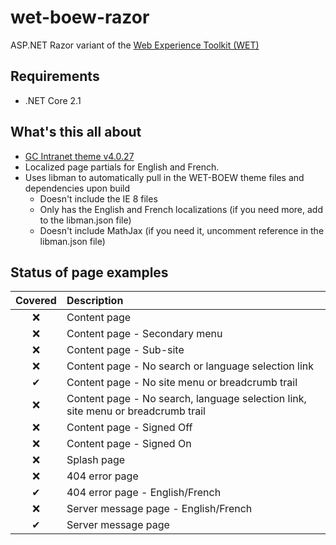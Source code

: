 # wet-boew-razor
ASP.NET Razor variant of the [Web Experience Toolkit (WET) ](https://github.com/wet-boew/)

## Requirements
* .NET Core 2.1

## What's this all about
* [GC Intranet theme v4.0.27](https://wet-boew.github.io/themes-dist/theme-gc-intranet/index-en.html#en)
* Localized page partials for English and French.
* Uses libman to automatically pull in the WET-BOEW theme files and dependencies upon build
  * Doesn't include the IE 8 files
  * Only has the English and French localizations (if you need more, add to the libman.json file)
  * Doesn't include MathJax (if you need it, uncomment reference in the libman.json file)
  
 ## Status of page examples
 |    Covered     |  Description
 |:--------------:|:--------------
  ❌              | Content page
  ❌              | Content page - Secondary menu
  ❌              | Content page - Sub-site
  ❌              | Content page - No search or language selection link
  ✔              | Content page - No site menu or breadcrumb trail
  ❌               | Content page - No search, language selection link, site menu or breadcrumb trail
  ❌              | Content page - Signed Off
  ❌              | Content page - Signed On
  ❌              | Splash page
  ❌              | 404 error page
  ✔               | 404 error page - English/French
  ❌              | Server message page - English/French
  ✔               | Server message page
